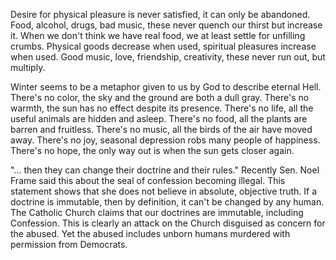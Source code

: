 Desire for physical pleasure is never satisfied, it can only be abandoned.
Food, alcohol, drugs, bad music, these never quench our thirst but increase it.
When we don't think we have real food, we at least settle for unfilling crumbs.
Physical goods decrease when used, spiritual pleasures increase when used.
Good music, love, friendship, creativity, these never run out, but multiply.

Winter seems to be a metaphor given to us by God to describe eternal Hell.
There's no color, the sky and the ground are both a dull gray.
There's no warmth, the sun has no effect despite its presence.
There's no life, all the useful animals are hidden and asleep.
There's no food, all the plants are barren and fruitless.
There's no music, all the birds of the air have moved away.
There's no joy, seasonal depression robs many people of happiness.
There's no hope, the only way out is when the sun gets closer again.

"... then they can change their doctrine and their rules."
Recently Sen. Noel Frame said this about the seal of confession becoming illegal.
This statement shows that she does not believe in absolute, objective truth.
If a doctrine is immutable, then by definition, it can't be changed by any human.
The Catholic Church claims that our doctrines are immutable, including Confession.
This is clearly an attack on the Church disguised as concern for the abused.
Yet the abused includes unborn humans murdered with permission from Democrats.

